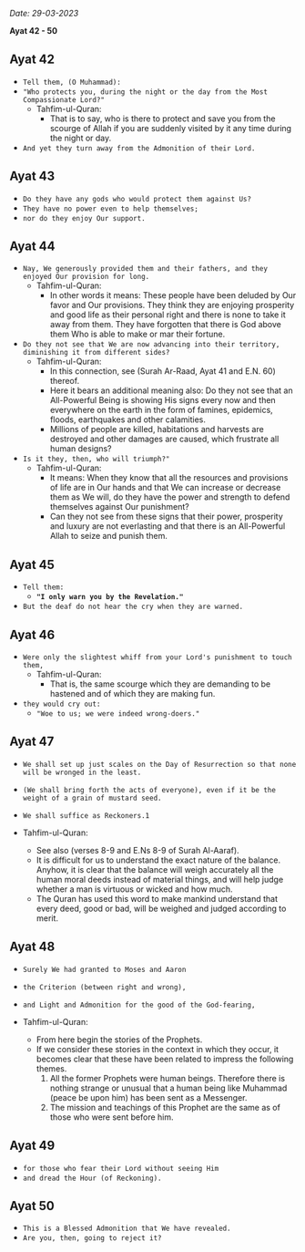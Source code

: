 
*Date: 29-03-2023*

**Ayat  42 - 50**

## Ayat 42

- `Tell them, (O Muhammad):`
- `"Who protects you, during the night or the day from the Most Compassionate Lord?"`
  - Tahfim-ul-Quran:
    - That is to say, who is there to protect and save you from the scourge of Allah if you are suddenly visited by it any time during the night or day.
- `And yet they turn away from the Admonition of their Lord.`


## Ayat 43

- `Do they have any gods who would protect them against Us?`
- `They have no power even to help themselves;`
- `nor do they enjoy Our support.`

## Ayat 44

- `Nay, We generously provided them and their fathers, and they enjoyed Our provision for long.`
  - Tahfim-ul-Quran:
    - In other words it means: These people have been deluded by Our favor and Our provisions. They think they are enjoying prosperity and good life as their personal right and there is none to take it away from them. They have forgotten that there is God above them Who is able to make or mar their fortune.
- `Do they not see that We are now advancing into their territory, diminishing it from different sides?`
  - Tahfim-ul-Quran:
    - In this connection, see (Surah Ar-Raad, Ayat 41 and E.N. 60) thereof.
    - Here it bears an additional meaning also: Do they not see that an All-Powerful Being is showing His signs every now and then everywhere on the earth in the form of famines, epidemics, floods, earthquakes and other calamities.
    - Millions of people are killed, habitations and harvests are destroyed and other damages are caused, which frustrate all human designs?
- `Is it they, then, who will triumph?"`
  - Tahfim-ul-Quran:
    - It means: When they know that all the resources and provisions of life are in Our hands and that We can increase or decrease them as We will, do they have the power and strength to defend themselves against Our punishment?
    - Can they not see from these signs that their power, prosperity and luxury are not everlasting and that there is an All-Powerful Allah to seize and punish them.

## Ayat 45

- `Tell them:`
  - **`"I only warn you by the Revelation."`**
- `But the deaf do not hear the cry when they are warned.`

## Ayat 46

- `Were only the slightest whiff from your Lord's punishment to touch them,`
    - Tahfim-ul-Quran:
       - That is, the same scourge which they are demanding to be hastened and of which they are making fun.
- `they would cry out:`
  - `"Woe to us; we were indeed wrong-doers."`

## Ayat 47

- `We shall set up just scales on the Day of Resurrection so that none will be wronged in the least.`
- `(We shall bring forth the acts of everyone), even if it be the weight of a grain of mustard seed.`
- `We shall suffice as Reckoners.1`

- Tahfim-ul-Quran:
  - See also (verses 8-9 and E.Ns 8-9 of Surah Al-Aaraf).
  - It is difficult for us to understand the exact nature of the balance. Anyhow, it is clear that the balance will weigh accurately all the human moral deeds instead of material things, and will help judge whether a man is virtuous or wicked and how much.
  - The Quran has used this word to make mankind understand that every deed, good or bad, will be weighed and judged according to merit.

## Ayat 48

- `Surely We had granted to Moses and Aaron`
- `the Criterion (between right and wrong),`
- `and Light and Admonition for the good of the God-fearing,`


- Tahfim-ul-Quran:
  - From here begin the stories of the Prophets.
  - If we consider these stories in the context in which they occur, it becomes clear that these have been related to impress the following themes.
    1. All the former Prophets were human beings. Therefore there is nothing strange or unusual that a human being like Muhammad (peace be upon him) has been sent as a Messenger.
    2. The mission and teachings of this Prophet are the same as of those who were sent before him.


## Ayat 49

- `for those who fear their Lord without seeing Him`
- `and dread the Hour (of Reckoning).`

## Ayat 50

- `This is a Blessed Admonition that We have revealed.`
- `Are you, then, going to reject it?`